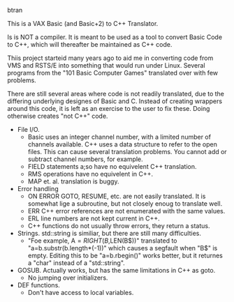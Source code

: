 btran

This is a VAX Basic (and Basic+2) to C++ Translator.

Is is NOT a compiler. It is meant to be used as a tool to convert Basic Code
to C++, which will thereafter be maintained as C++ code.

Thiis project starteid many years ago to aid me in converting code from VMS and
RSTS/E into something that would run under Linux. Several programs from the
"101 Basic Computer Games" translated over with few problems.

There are still several areas where code is not readily translated, due to the
differing underlying designes of Basic and C. Instead of creating wrappers
around this code, it is left as an exercise to the user to fix these.
Doing otherwise creates "not C++" code.

- File I/O.
	- Basic uses an integer channel number, with a limited number of
	  channels available. C++ uses a data structure to refer to the open
	  files. This can cause several translation problems. You cannot add
	  or subtract channel numbers, for example.
	- FIELD statements a;so have no equivelent C++ translation.
	- RMS operations have no equivelent in C++.
	- MAP et. al. translation is buggy.
- Error handling
	- ON ERROR GOTO, RESUME, etc. are not easily translated. It is somewhat
	  lige a subroutine, but not closely enoug to translate well.
	- ERR C++ error references are not enumerated with the same values.
	- ERL line numbers are not kept current in C++.
	- C++ functions do not usually throw errors, they return a status.
- Strings. std::string is similiar, but there are still many difficulties.
	- "Foe example, A$=RIGHT(B$,LEN(B$))" translated to 
	  "a=b.substr(b.length*(-1))" which causes a segfault when "B$" is
	  empty. Editing this to be "a=b.rbegin()" works better, but it
	  returnes a "char" instead of a "std::string".
- GOSUB. Actually works, but has the same limitations in C++ as goto.
	- No jumping over initializers.
- DEF functions.
	- Don't have access to local variables.

